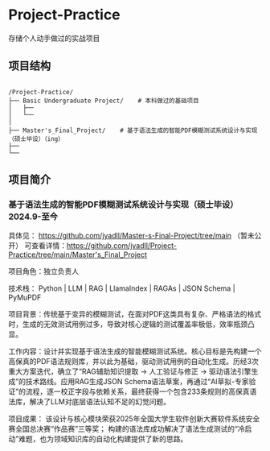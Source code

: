 # Project-Practice
存储个人动手做过的实战项目

## 项目结构
```

/Project-Practice/
├── Basic Undergraduate Project/    # 本科做过的基础项目
│   ├── 
│   └── 
│
├── Master's_Final_Project/    # 基于语法生成的智能PDF模糊测试系统设计与实现（硕士毕设）（ing）
├── 
└──
```

## 项目简介
### 基于语法生成的智能PDF模糊测试系统设计与实现（硕士毕设） 2024.9-至今
具体见：
https://github.com/jyadll/Master-s-Final-Project/tree/main （暂未公开）
可查看详情：https://github.com/jyadll/Project-Practice/tree/main/Master's_Final_Project

项目角色：独立负责人

技术栈： Python | LLM | RAG | LlamaIndex | RAGAs | JSON Schema | PyMuPDF

项目背景：传统基于变异的模糊测试，在面对PDF这类具有复杂、严格语法的格式时，生成的无效测试用例过多，导致对核心逻辑的测试覆盖率极低，效率瓶颈凸显。

工作内容：设计并实现基于语法生成的智能模糊测试系统。核心目标是先构建一个高保真的PDF语法规则库，并以此为基础，驱动测试用例的自动化生成。历经3次重大方案迭代，确立了“RAG辅助知识提取 -> 人工验证与修正 -> 驱动语法引擎生成”的技术路线。应用RAG生成JSON Schema语法草案，再通过“AI草拟-专家验证”的流程，逐一校正字段与依赖关系，最终获得一个包含233条规则的高保真语法库，解决了LLM对底层语法认知不足的幻觉问题。

项目成果： 该设计与核心模块荣获2025年全国大学生软件创新大赛软件系统安全赛全国总决赛“作品赛”三等奖； 构建的语法库成功解决了语法生成测试的“冷启动”难题，也为领域知识库的自动化构建提供了新的思路。

